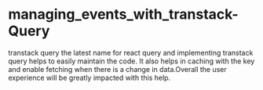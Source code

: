 # managing_events_with_transtack-Query
transtack query the latest name for react query and implementing transtack query helps to easily maintain the code. It also helps in caching with the key and enable fetching when there is a change in data.Overall the user experience will be greatly impacted with this help.
